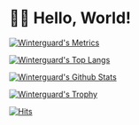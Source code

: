 # 🧙‍♂️ Hello, World!

<!--
**winterguard/winterguard** is a ✨ _special_ ✨ repository because its `README.md` (this file) appears on your GitHub profile.

Here are some ideas to get you started:

- 🔭 I’m currently working on ...
- 🌱 I’m currently learning ...
- 👯 I’m looking to collaborate on ...
- 🤔 I’m looking for help with ...
- 💬 Ask me about ...
- 📫 How to reach me: ...
- 😄 Pronouns: ...
- ⚡ Fun fact: ...
-->


[![Winterguard's Metrics](https://metrics.lecoq.io/winterguard?template=classic&base.repositories=0&languages=1&languages.ignored=c%2Cc%2B%2B%2Cjava&config.timezone=Asia%2FSeoul&config.animated=true)](https://github.com/winterguard)

[![Winterguard's Top Langs](https://github-readme-stats.vercel.app/api/top-langs/?username=winterguard&layout=compact&theme=synthwave)](https://github.com/winterguard)

[![Winterguard's Github Stats](https://github-readme-stats.vercel.app/api?username=winterguard&show_icons=true&theme=synthwave)](https://github.com/winterguard)

[![Winterguard's Trophy](https://github-profile-trophy.vercel.app/?username=winterguard&row=1&margin-w=15&theme=dracula)](https://github.com/winterguard)

[![Hits](https://hits.seeyoufarm.com/api/count/incr/badge.svg?url=https%3A%2F%2Fgithub.com%2Fwinterguard&count_bg=%23FF00F1&title_bg=%232642D9&icon=&icon_color=%23E7E7E7&title=hits&edge_flat=true)](https://github.com/winterguard)

